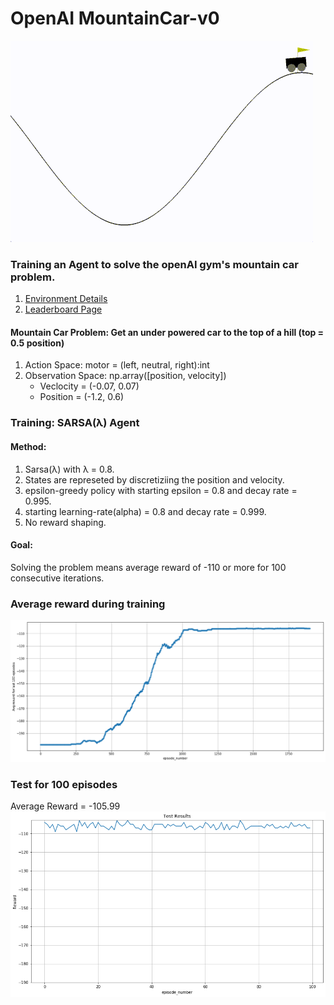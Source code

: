 # OpenAI MountainCar-v0
![](./mountainCar.gif)
### Training an Agent to solve the openAI gym's mountain car problem.
1. [Environment Details](https://github.com/openai/gym/wiki/MountainCar-v0)
2. [Leaderboard Page](https://github.com/openai/gym/wiki/Leaderboard#mountaincar-v0)

#### Mountain Car Problem: Get an under powered car to the top of a hill (top = 0.5 position)
1. Action Space: motor = (left, neutral, right):int
2. Observation Space: np.array([position, velocity])
    - Veclocity = (-0.07, 0.07)
    - Position = (-1.2, 0.6)

### Training: SARSA(&lambda;) Agent
#### Method:
1. Sarsa(&lambda;) with &lambda; = 0.8.
2. States are represeted by discretiziing the position and velocity.
3. epsilon-greedy policy with starting epsilon = 0.8 and decay rate = 0.995.
4. starting learning-rate(alpha) = 0.8 and decay rate = 0.999.
5. No reward shaping.
#### Goal:
Solving the problem means average reward of -110 or more for 100 consecutive iterations.

### Average reward during training
<img src="./avg_reward_training.png">

### Test for 100 episodes
Average Reward = -105.99
<img src="./reward_test.png">

